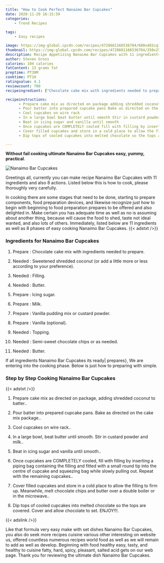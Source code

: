 ```yaml
---
title: "How to Cook Perfect Nanaimo Bar Cupcakes"
date: 2020-11-20 16:15:59
categories:
    - Trend Recipes
    
tags:
    - Easy recipes

image: https://img-global.cpcdn.com/recipes/4728681166536704/680x482cq70/nanaimo-bar-cupcakes-recipe-main-photo.jpg
thumbnail: https://img-global.cpcdn.com/recipes/4728681166536704/350x250cq70/nanaimo-bar-cupcakes-recipe-main-photo.jpg
description: Recipe Appetizing Nanaimo Bar Cupcakes with 11 ingredients and 8 stages of easy cooking.
author: Steven Gross
calories: 104 calories
fatContent: 13 grams fat
preptime: PT39M
cooktime: PT1H
ratingvalue: 4.1
reviewcount: 700
recipeingredient: ["Chocolate cake mix with ingredients needed to prepare", "Sweetened shredded coconut or add a little more or less according to your preference", "Filling", "Butter", "Icing sugar", "Milk", "Vanilla pudding mix or custard powder", "Vanilla optional", "Topping", "Semisweet chocolate chips or as needed", "Butter"]

recipeinstructions: 
      - Prepare cake mix as directed on package adding shredded coconut to batter 
      - Pour batter into prepared cupcake pans Bake as directed on the cake mix package 
      - Cool cupcakes on wire rack 
      - In a large bowl beat butter until smooth Stir in custard powder and milk 
      - Beat in icing sugar and vanilla until smooth 
      - Once cupcakes are COMPLETELY cooled fill with filling by inserting a piping bag containing the filling and fitted with a small round tip into the centre of cupcake and squeezing bag while slowly pulling out Repeat with the remaining cupcakes 
      - Cover filled cupcakes and store in a cold place to allow the filling to firm up Meanwhile melt chocolate chips and butter over a double boiler or in the microwave 
      - Dip tops of cooled cupcakes into melted chocolate so the tops are covered Cover and allow chocolate to set                              ENJOY

---
```




**Without fail cooking ultimate Nanaimo Bar Cupcakes easy, yummy, practical**. 


![Nanaimo Bar Cupcakes](https://img-global.cpcdn.com/recipes/4728681166536704/680x482cq70/nanaimo-bar-cupcakes-recipe-main-photo.jpg "Nanaimo Bar Cupcakes")




Greetings all, currently you can make recipe Nanaimo Bar Cupcakes with 11 ingredients and also 8 actions. Listed below this is how to cook, please thoroughly very carefully.

In cooking there are some stages that need to be done, starting to prepare components, food preparation devices, and likewise recognize just how to begin with beginning to food preparation prepares to be offered and also delighted in. Make certain you has adequate time as well as no is assuming about another thing, because will cause the food to shed, taste not ideal wanted, and also lots of others. Immediately, listed below are 11 ingredients as well as 8 phases of easy cooking Nanaimo Bar Cupcakes.
{{< adstxt />}}

### Ingredients for Nanaimo Bar Cupcakes


1. Prepare  : Chocolate cake mix with ingredients needed to prepare.

1. Needed  : Sweetened shredded coconut (or add a little more or less according to your preference).

1. Needed  : Filling.

1. Needed  : Butter.

1. Prepare  : Icing sugar.

1. Prepare  : Milk.

1. Prepare  : Vanilla pudding mix or custard powder.

1. Prepare  : Vanilla (optional).

1. Needed  : Topping.

1. Needed  : Semi-sweet chocolate chips or as needed.

1. Needed  : Butter.



If all ingredients Nanaimo Bar Cupcakes its ready| prepares}, We are entering into the cooking phase. Below is just how to preparing with simple.

### Step by Step Cooking Nanaimo Bar Cupcakes

{{< adstxt />}}


1. Prepare cake mix as directed on package, adding shredded coconut to batter..



1. Pour batter into prepared cupcake pans. Bake as directed on the cake mix package..



1. Cool cupcakes on wire rack..



1. In a large bowl, beat butter until smooth. Stir in custard powder and milk..



1. Beat in icing sugar and vanilla until smooth..



1. Once cupcakes are COMPLETELY cooled, fill with filling by inserting a piping bag containing the filling and fitted with a small round tip into the centre of cupcake and squeezing bag while slowly pulling out. Repeat with the remaining cupcakes..



1. Cover filled cupcakes and store in a cold place to allow the filling to firm up. Meanwhile, melt chocolate chips and butter over a double boiler or in the microwave..



1. Dip tops of cooled cupcakes into melted chocolate so the tops are covered. Cover and allow chocolate to set.                              ENJOY!!!.





{{< adslink />}}

Like that formula very easy make with set dishes Nanaimo Bar Cupcakes, you also do seek more recipes cuisine various other interesting on website us, offered countless numerous recipes world food as well as we will remain to add as well as develop. Beginning with food healthy easy, tasty, and healthy to cuisine fatty, hard, spicy, pleasant, salted acid gets on our web page. Thank you for reviewing the ultimate dish Nanaimo Bar Cupcakes.
